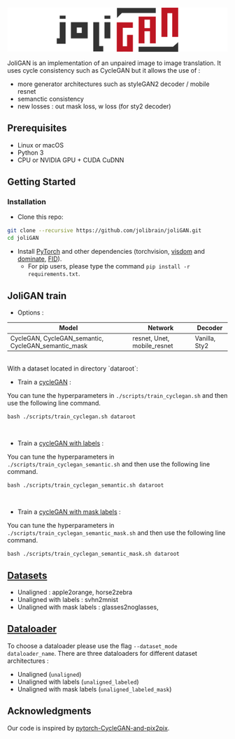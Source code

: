 ![Logo](imgs/joligan.svg)


JoliGAN is an implementation of an unpaired image to image translation. It uses cycle consistency such as CycleGAN but it allows the use of :
- more generator architectures such as styleGAN2 decoder / mobile resnet
- semanctic consistency 
- new losses : out mask loss, w loss (for sty2 decoder)
 
## Prerequisites
- Linux or macOS
- Python 3
- CPU or NVIDIA GPU + CUDA CuDNN

## Getting Started
### Installation

- Clone this repo:
```bash
git clone --recursive https://github.com/jolibrain/joliGAN.git
cd joliGAN
```

- Install [PyTorch](http://pytorch.org) and other dependencies (torchvision, [visdom](https://github.com/facebookresearch/visdom) and [dominate](https://github.com/Knio/dominate), [FID](https://github.com/jolibrain/pytorch-fid)).  
  - For pip users, please type the command `pip install -r requirements.txt`.

## JoliGAN train

- Options :

|Model|Network|Decoder|
|-|-|-|
|CycleGAN, CycleGAN_semantic, CycleGAN_semantic_mask|resnet, Unet, mobile_resnet|Vanilla, Sty2|

<br>
With a dataset located in directory `dataroot`:

- Train a [cycleGAN](docs/cyclegan.md) :
 
You can tune the hyperparameters in `./scripts/train_cyclegan.sh` and then use the following line command.
```
bash ./scripts/train_cyclegan.sh dataroot
```
<br>

- Train a [cycleGAN with labels](docs/cyclegan_semantic.md) :
 
You can tune the hyperparameters in `./scripts/train_cyclegan_semantic.sh` and then use the following line command.
```
bash ./scripts/train_cyclegan_semantic.sh dataroot
```
<br>

- Train a [cycleGAN with mask labels](docs/cyclegan_semantic_mask.md) :
 
You can tune the hyperparameters in `./scripts/train_cyclegan_semantic_mask.sh` and then use the following line command.
```
bash ./scripts/train_cyclegan_semantic_mask.sh dataroot
```
## [Datasets](docs/datasets.md)
- Unaligned : apple2orange, horse2zebra
- Unaligned with labels : svhn2mnist
- Unaligned with mask labels : glasses2noglasses,


## [Dataloader](docs/dataloader.md)

To choose a dataloader please use the flag `--dataset_mode dataloader_name`.
There are three dataloaders for different dataset architectures :
- Unaligned (`unaligned`) 
- Unaligned with labels (`unaligned_labeled`)
- Unaligned with mask labels (`unaligned_labeled_mask`)

## Acknowledgments
Our code is inspired by [pytorch-CycleGAN-and-pix2pix](https://github.com/junyanz/pytorch-CycleGAN-and-pix2pix).

